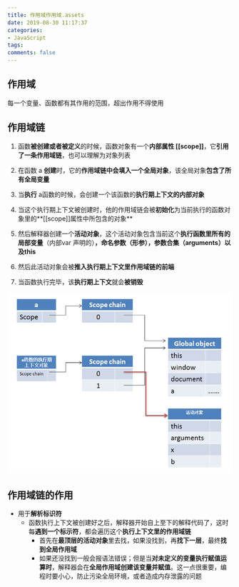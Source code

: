 ```yaml
---
title: 作用域作用域.assets
date: 2019-08-30 11:17:37
categories:
- JavaScript
tags:
comments: false
---
```


## 作用域

每一个变量、函数都有其作用的范围，超出作用不得使用



## 作用域链

1. 函数**被创建或者被定义**的时候，函数对象有一个**内部属性 [[scope]]**，它**引用了一条作用域链**，也可以理解为对象列表


2. 在函数 a **创建**时，它的**作用域链中会填入一个全局对象**，该全局对象**包含了所有全局变量**
3. 当**执行** a函数的时候，会创建一个该函数的**执行期上下文的内部对象**
4. 当这个执行期上下文被创建时，他的作用域链会被**初始化**为当前执行的函数对象里的**[[scope]]属性中所包含的对象**
5. 然后解释器创建一个**活动对象**，这个活动对象包含当前这个**执行函数里所有的局部变量**（内部var 声明的）**，命名参数（形参），参数合集（arguments）以及this**
6. 然后此活动对象会被**推入执行期上下文里作用域链的前端**
7. 当函数执行完毕，该**执行期上下文**就会**被销毁**

![img](作用域.assets/clipboard.png)

## 作用域链的作用

- 用于**解析标识符**
  - 函数执行上下文被创建好之后，解释器开始自上至下的解释代码了，这时每**遇到一个标示符**，都会遍历这个**执行上下文里的作用域链**
    - 首先在**最顶层的活动对象**里去找，如果没找到，再**找下一层**，最终**找到全局作用域**
    - 如果还没找到一般会报语法错误；但是当**对未定义的变量执行赋值运算时**，解释器会在**全局作用域创建该变量并赋值**。这一点很重要，编程时要小心，防止污染全局环境，或者造成内存泄露的问题